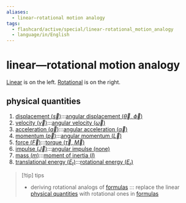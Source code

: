 ```yaml
---
aliases:
  - linear—rotational motion analogy
tags:
  - flashcard/active/special/linear-rotational_motion_analogy
  - language/in/English
---
```


# linear—rotational motion analogy

[Linear](linear%20motion.md) is on the left. [Rotational](rotation.md) is on the right.

## physical quantities

1. [displacement ($\vec{s}$)](../general/displacement%20(geometry).md):::[angular displacement ($\vec{\theta}$, $\vec{\phi}$)](../general/angular%20displacement.md) <!--SR:!2024-11-25,278,330!2027-07-18,1027,350-->
2. [velocity ($\vec{v}$)](../general/velocity.md):::[angular velocity ($\vec{\omega}$)](../general/angular%20velocity.md) <!--SR:!2024-10-13,244,330!2027-04-24,964,350-->
3. [acceleration ($\vec{a}$)](../general/acceleration.md):::[angular acceleration ($\vec{\alpha}$)](../general/angular%20acceleration.md) <!--SR:!2024-10-18,248,330!2027-04-06,950,350-->
4. [momentum ($\vec{p}$)](../general/momentum.md):::[angular momentum ($\vec{L}$)](../general/angular%20momentum.md) <!--SR:!2024-12-12,291,330!2024-11-09,265,330-->
5. [force ($\vec{F}$)](../general/force.md):::[torque ($\vec{\tau}$, $\vec{M}$)](../general/torque.md) <!--SR:!2024-09-26,231,330!2024-12-11,290,330-->
6. [impulse ($\vec{J}$)](../general/impulse%20(physics).md):::[angular impulse (none)](../general/angular%20momentum.md) <!--SR:!2025-01-12,286,342!2025-04-16,380,362-->
7. [mass ($m$)](../general/mass.md):::[moment of inertia ($I$)](../general/moment%20of%20inertia.md) <!--SR:!2024-11-20,274,330!2027-05-29,991,350-->
8. [translational energy ($E_t$)](../general/kinetic%20energy.md):::[rotational energy ($E_r$)](../general/rotational%20energy.md) <!--SR:!2024-10-23,252,330!2024-11-26,278,330-->

> [!tip] tips
>
> - deriving rotational analogs of [formulas](../general/formula.md) ::: replace the linear [physical quantities](#physical%20quantities) with rotational ones in [formulas](../general/formula.md) <!--SR:!2024-10-01,235,330!2025-11-09,486,386-->

